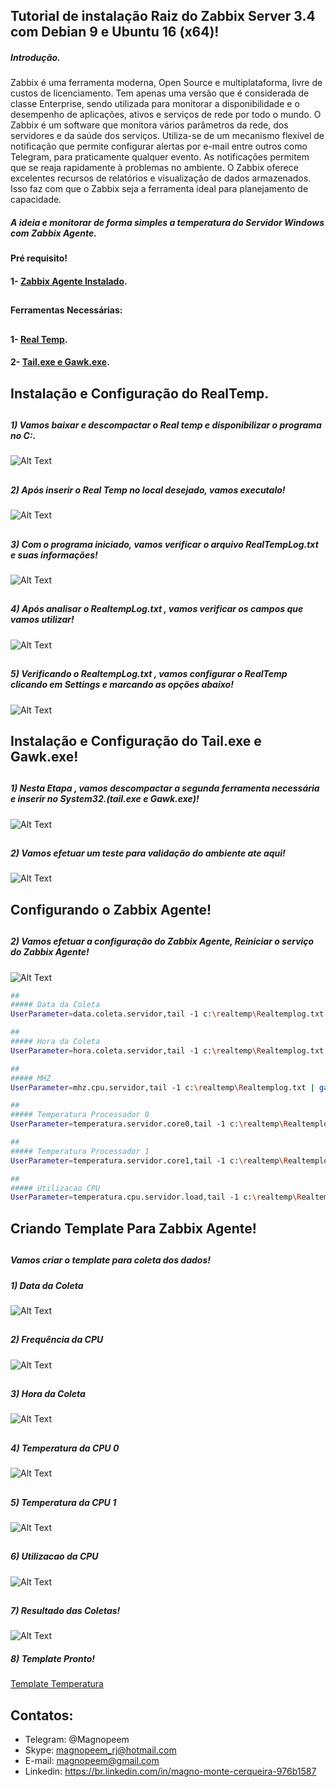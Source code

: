 


##                                      Tutorial de instalação Raiz do Zabbix Server 3.4 com Debian 9 e Ubuntu 16 (x64)!


##### Introdução.

Zabbix é uma ferramenta moderna, Open Source e multiplataforma, livre de custos de licenciamento. Tem apenas uma versão que é considerada de classe Enterprise, sendo utilizada para monitorar a disponibilidade e o desempenho de aplicações, ativos e serviços de rede por todo o mundo.
O Zabbix é um software que monitora vários parâmetros da rede, dos servidores e da saúde dos serviços. Utiliza-se de um mecanismo flexível de notificação que permite configurar alertas por e-mail entre outros como Telegram, para praticamente qualquer evento. As notificações permitem que se reaja rapidamente à problemas no ambiente. O Zabbix oferece excelentes recursos de relatórios e visualização de dados armazenados. Isso faz com que o Zabbix seja a ferramenta ideal para planejamento de capacidade.


##### A ideia e monitorar de forma simples a temperatura do Servidor Windows com Zabbix Agente.

#### Pré requisito!

#### 1- [Zabbix Agente Instalado](https://github.com/MagnoMonteCerqueira/Zabbix/tree/master/Zabbix_3.4/Agents).

##
#### Ferramentas Necessárias:
##

#### 1- [Real Temp](https://github.com/MagnoMonteCerqueira/Zabbix/blob/master/Dicas_e_Truques/Windows/Temperatura/Arquivos/RealTemp_370.zip).

#### 2- [Tail.exe e Gawk.exe](https://github.com/MagnoMonteCerqueira/Zabbix/blob/master/Dicas_e_Truques/Windows/Temperatura/Arquivos/UnxUtils.zip).


##                                      Instalação e Configuração do RealTemp.


##
##### 1) Vamos baixar e descompactar o Real temp e disponibilizar o programa no C:\.


![Alt Text](https://github.com/MagnoMonteCerqueira/Zabbix/blob/master/Zabbix_3.4/src/img/Temperatura/realtemp.PNG)

##
##### 2) Após inserir o Real Temp no local desejado, vamos executalo!

![Alt Text](https://github.com/MagnoMonteCerqueira/Zabbix/blob/master/Zabbix_3.4/src/img/Temperatura/executar_realtemp.PNG)

##
##### 3) Com o programa iniciado, vamos verificar o arquivo RealTempLog.txt e suas informações!

![Alt Text](https://github.com/MagnoMonteCerqueira/Zabbix/blob/master/Zabbix_3.4/src/img/Temperatura/realtemplog.PNG)

##
##### 4) Após analisar o RealtempLog.txt , vamos verificar os campos que vamos utilizar!

![Alt Text](https://github.com/MagnoMonteCerqueira/Zabbix/blob/master/Zabbix_3.4/src/img/Temperatura/realtemplogcol.PNG)

##
##### 5) Verificando o RealtempLog.txt , vamos configurar o RealTemp clicando em Settings e marcando as opções abaixo!

![Alt Text](https://github.com/MagnoMonteCerqueira/Zabbix/blob/master/Zabbix_3.4/src/img/Temperatura/configuracaorealtemp.PNG)



##                                      Instalação e Configuração do Tail.exe e Gawk.exe!


##
##### 1) Nesta Etapa , vamos descompactar a segunda ferramenta necessária e inserir no System32.(tail.exe e Gawk.exe)!

![Alt Text](https://github.com/MagnoMonteCerqueira/Zabbix/blob/master/Zabbix_3.4/src/img/Temperatura/tail_gawk.PNG)

##
##### 2) Vamos efetuar um teste para validação do ambiente ate aqui!

![Alt Text](https://github.com/MagnoMonteCerqueira/Zabbix/blob/master/Zabbix_3.4/src/img/Temperatura/testes.PNG)



##                                      Configurando o Zabbix Agente!

##
##### 2) Vamos efetuar a configuração do Zabbix Agente, Reiniciar o serviço do Zabbix Agente!

![Alt Text](https://github.com/MagnoMonteCerqueira/Zabbix/blob/master/Zabbix_3.4/src/img/Temperatura/configuracaodoagentezabbix.PNG)

```sh
##
##### Data da Coleta
UserParameter=data.coleta.servidor,tail -1 c:\realtemp\Realtemplog.txt | gawk "{print $1}"

##
##### Hora da Coleta
UserParameter=hora.coleta.servidor,tail -1 c:\realtemp\Realtemplog.txt | gawk "{print $2}"

##
##### MHZ
UserParameter=mhz.cpu.servidor,tail -1 c:\realtemp\Realtemplog.txt | gawk "{print $3}"

##
##### Temperatura Processador 0
UserParameter=temperatura.servidor.core0,tail -1 c:\realtemp\Realtemplog.txt | gawk "{print $4}"

##
##### Temperatura Processador 1
UserParameter=temperatura.servidor.core1,tail -1 c:\realtemp\Realtemplog.txt | gawk "{print $5}"

##
##### Utilizacao CPU
UserParameter=temperatura.cpu.servidor.load,tail -1 c:\realtemp\Realtemplog.txt | gawk "{print $6}"
```
##

##                                      Criando Template Para Zabbix Agente!

##
##### Vamos criar o template para coleta dos dados!

##### 1) Data da Coleta

![Alt Text](https://github.com/MagnoMonteCerqueira/Zabbix/blob/master/Zabbix_3.4/src/img/Temperatura/datadacoleta.PNG)

##

##### 2) Frequência da CPU

![Alt Text](https://github.com/MagnoMonteCerqueira/Zabbix/blob/master/Zabbix_3.4/src/img/Temperatura/frequenciadacpu.PNG)

##

##### 3) Hora da Coleta

![Alt Text](https://github.com/MagnoMonteCerqueira/Zabbix/blob/master/Zabbix_3.4/src/img/Temperatura/horadacoleta.PNG)

##

##### 4) Temperatura da CPU 0

![Alt Text](https://github.com/MagnoMonteCerqueira/Zabbix/blob/master/Zabbix_3.4/src/img/Temperatura/Temperaturacpu0.PNG)

##

##### 5) Temperatura da CPU 1

![Alt Text](https://github.com/MagnoMonteCerqueira/Zabbix/blob/master/Zabbix_3.4/src/img/Temperatura/Temperaturacpu1.PNG)

##

##### 6) Utilizacao da CPU

![Alt Text](https://github.com/MagnoMonteCerqueira/Zabbix/blob/master/Zabbix_3.4/src/img/Temperatura/utilizacaocpu.PNG)

##

##### 7) Resultado das Coletas!

![Alt Text](https://github.com/MagnoMonteCerqueira/Zabbix/blob/master/Zabbix_3.4/src/img/Temperatura/Resultadocoletas.PNG)

##### 8) Template Pronto!

[Template Temperatura](https://github.com/MagnoMonteCerqueira/Zabbix/tree/master/Zabbix_3.4/Windows/Temperatura)

##

## Contatos:


* Telegram: @Magnopeem
* Skype: magnopeem_rj@hotmail.com
* E-mail: magnopeem@gmail.com
* Linkedin: https://br.linkedin.com/in/magno-monte-cerqueira-976b1587
